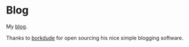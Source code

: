 # Blog

My [blog](https://no.horse/).

Thanks to [borkdude](https://blog.michielborkent.nl) for open sourcing his nice simple blogging software.

